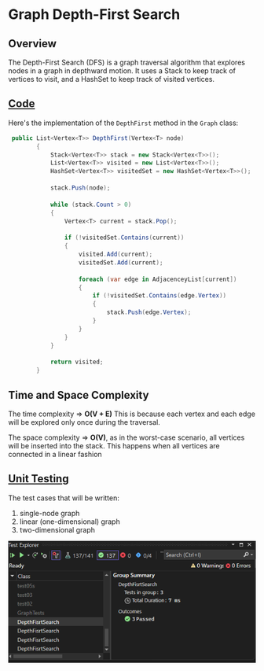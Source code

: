 # Graph Depth-First Search

## Overview
The Depth-First Search (DFS) is a graph traversal algorithm that explores nodes in a graph in depthward motion. It uses a Stack to keep track of vertices to visit, and a HashSet to keep track of visited vertices.

## [Code](../data-structures-and-algorithms/Graph.cs)

Here's the implementation of the `DepthFirst` method in the `Graph` class:

```csharp
 public List<Vertex<T>> DepthFirst(Vertex<T> node)
        {
            Stack<Vertex<T>> stack = new Stack<Vertex<T>>();
            List<Vertex<T>> visited = new List<Vertex<T>>();
            HashSet<Vertex<T>> visitedSet = new HashSet<Vertex<T>>();

            stack.Push(node);

            while (stack.Count > 0)
            {
                Vertex<T> current = stack.Pop();

                if (!visitedSet.Contains(current))
                {
                    visited.Add(current);
                    visitedSet.Add(current);

                    foreach (var edge in AdjacenceyList[current])
                    {
                        if (!visitedSet.Contains(edge.Vertex))
                        {
                            stack.Push(edge.Vertex);
                        }
                    }
                }
            }

            return visited;
        }
```

## Time and Space Complexity
The time complexity => **O(V + E)**
This is because each vertex and each edge will be explored only once during the traversal.

The space complexity => **O(V)**, as in the worst-case scenario, all vertices will be inserted into the stack. This happens when all vertices are connected in a linear fashion

## [Unit Testing](../CodeChallengesTests/test38.cs)

The test cases that will be written:

1. single-node graph
2. linear (one-dimensional) graph
3. two-dimensional graph

![test](../assets/test38.png)
